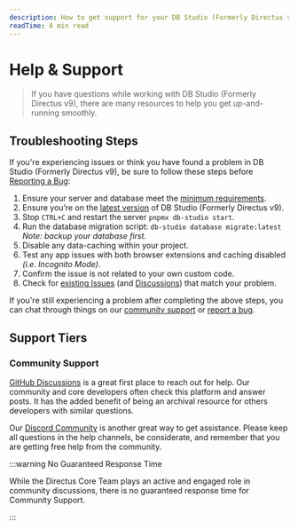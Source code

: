 ```yaml
---
description: How to get support for your DB Studio (Formerly Directus v9) project.
readTime: 4 min read
---
```


# Help & Support

> If you have questions while working with DB Studio (Formerly Directus v9), there are many resources to help you get up-and-running smoothly.

## Troubleshooting Steps

If you're experiencing issues or think you have found a problem in DB Studio (Formerly Directus v9), be sure to follow these steps before
[Reporting a Bug](/contributing/introduction#bug-reporting):

1. Ensure your server and database meet the [minimum requirements](/self-hosted/docker-guide.html#supported-databases).
2. Ensure you’re on the [latest version](https://github.com/pxslip/db-studio/releases/latest) of DB Studio (Formerly Directus v9).
3. Stop `CTRL+C` and restart the server `pnpmx db-studio start`.
4. Run the database migration script: `db-studio database migrate:latest`\
   _Note: backup your database first._
5. Disable any data-caching within your project.
6. Test any app issues with both browser extensions and caching disabled _(i.e. Incognito Mode)_.
7. Confirm the issue is not related to your own custom code.
8. Check for [existing Issues](https://github.com/pxslip/db-studio/issues?q=is%3Aissue) (and
   [Discussions](https://github.com/pxslip/db-studio/discussions)) that match your problem.

If you're still experiencing a problem after completing the above steps, you can chat through things on our
[community support](#community-support) or [report a bug](/contributing/introduction#bug-reporting).

## Support Tiers

### Community Support

[GitHub Discussions](https://github.com/pxslip/db-studio/discussions) is a great first place to reach out for help. Our
community and core developers often check this platform and answer posts. It has the added benefit of being an archival
resource for others developers with similar questions.

Our [Discord Community](https://directus.chat) is another great way to get assistance. Please keep all questions in the
help channels, be considerate, and remember that you are getting free help from the community.

:::warning No Guaranteed Response Time

While the Directus Core Team plays an active and engaged role in community discussions, there is no guaranteed response
time for Community Support.

:::
